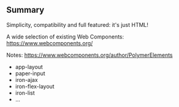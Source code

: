 ## Summary

Simplicity, compatibility and full featured: it's just HTML!

A wide selection of existing Web Components:
https://www.webcomponents.org/

Notes:
https://www.webcomponents.org/author/PolymerElements
- app-layout
- paper-input
- iron-ajax
- iron-flex-layout
- iron-list
- ...
